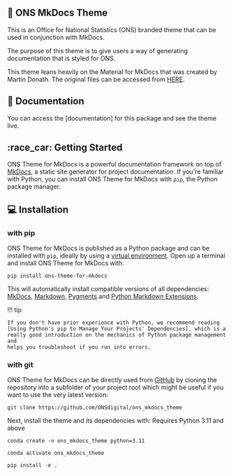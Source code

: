 ## :rocket: ONS MkDocs Theme

This is an Office for National Statistics (ONS) branded theme that can be used in conjunction with MkDocs.

The purpose of this theme is to give users a way of generating documentation that is styled for ONS.

This theme leans heavily on the Material for MkDocs that was created by Martin Donath. The original files can be accessed from [HERE](https://github.com/squidfunk/mkdocs-material).

## :file_folder: Documentation

You can access the [documentation] for this package and see the theme live.

## :race_car: Getting Started

ONS Theme for MkDocs is a powerful documentation framework on top of [MkDocs], a static site generator for project documentation. If you're familiar with Python, you can install ONS Theme for MkDocs with `pip`, the Python package manager.

[MkDocs]: https://www.mkdocs.org

## :computer: Installation

### with pip

ONS Theme for MkDocs is published as a Python package and can be installed with
`pip`, ideally by using a [virtual environment]. Open up a terminal and install
ONS Theme for MkDocs with:

```
pip install ons-theme-for-mkdocs
```

This will automatically install compatible versions of all dependencies:
[MkDocs], [Markdown], [Pygments] and [Python Markdown Extensions].

!!! tip

    If you don't have prior experience with Python, we recommend reading
    [Using Python's pip to Manage Your Projects' Dependencies], which is a
    really good introduction on the mechanics of Python package management and
    helps you troubleshoot if you run into errors.

[virtual environment]: https://realpython.com/what-is-pip/#using-pip-in-a-python-virtual-environment
[semantic versioning]: https://semver.org/
[Markdown]: https://python-markdown.github.io/
[Pygments]: https://pygments.org/
[Python Markdown Extensions]: https://facelessuser.github.io/pymdown-extensions/
[Using Python's pip to Manage Your Projects' Dependencies]: https://realpython.com/what-is-pip/

### with git

ONS Theme for MkDocs can be directly used from [GitHub] by cloning the
repository into a subfolder of your project root which might be useful if you
want to use the very latest version:

```
git clone https://github.com/ONSdigital/ons_mkdocs_theme
```

Next, install the theme and its dependencies with: Requires Python 3.11 and above

```
conda create -n ons_mkdocs_theme python=3.11

conda activate ons_mkdocs_theme

pip install -e .
```

[GitHub]: https://github.com/ONSdigital/ons_mkdocs_theme
